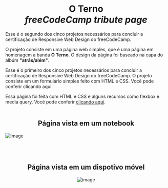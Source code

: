 <h1 align="center"> <b>O Terno</b> <br><i>freeCodeCamp tribute page</i></h1>
<p>Esse é o segundo dos cinco projetos necessários para concluir a certificação de Responsive Web Design do freeCodeCamp.</p>
  <p>O projeto consiste em uma página web simples, que é uma página em homenagem a banda <b>O Terno</b>. O design da página foi baseado na capa do albúm <b>"atrás/além"</b>.</p>
  <p>Esse é o primeiro dos cinco projetos necessários para concluir a certificação de Responsive Web Design do freeCodeCamp. O projeto consiste em um formulário simples feito com HTML e CSS. Você pode conferir clicando aqui.
</p>Essa página foi feita com HTML e CSS e alguns recursos como flexbox e media query. Você pode conferir <a href="https://flkvio.github.io/fcc-tribute-page/">clicando aqui</a>.
<br><br>

<h2 align="center">Página vista em um notebook</h2>

![image](https://github.com/flkvio/fcc-tribute-page/assets/105506000/6b5931dd-ba47-47a4-b310-fa8673430971)

<br><br>

<div align="center">
<h2>Página vista em um dispotivo móvel</h2>

![image](https://github.com/flkvio/fcc-tribute-page/assets/105506000/57a1c83f-5524-407b-912c-afa344aab3af)

</div>
